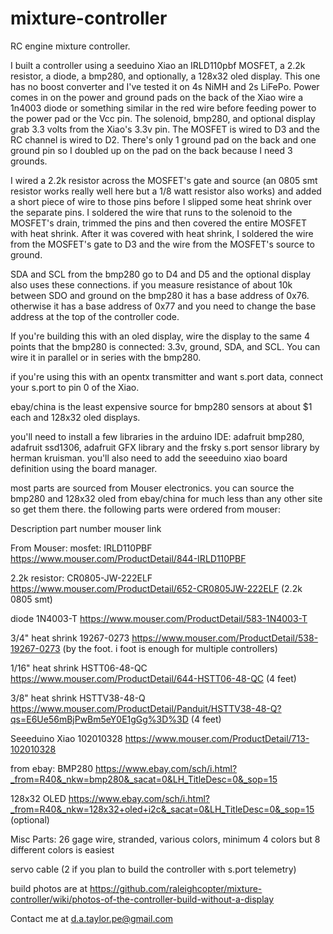 # mixture-controller
RC engine mixture controller.

I built a controller using a seeduino Xiao an IRLD110pbf MOSFET, a 2.2k resistor, a diode, a bmp280, and optionally, a 128x32 oled display. This one has no boost converter and I've tested it on 4s NiMH and 2s LiFePo. Power comes in on the power and ground pads on the back of the Xiao wire a 1n4003 diode or something similar in the red wire before feeding power to the power pad or the Vcc pin. The solenoid, bmp280, and optional display grab 3.3 volts from the Xiao's 3.3v pin. The MOSFET is wired to D3 and the RC channel is wired to D2. There's only 1 ground pad on the back and one ground pin so I doubled up on the pad on the back because I need 3 grounds.

I wired a 2.2k resistor across the MOSFET's gate and source (an 0805 smt resistor works really well here but a 1/8 watt resistor also works) and added a short piece of wire to those pins before I slipped some heat shrink over the separate pins. I soldered the wire that runs to the solenoid to the MOSFET's drain, trimmed the pins and then covered the entire MOSFET with heat shrink. After it was covered with heat shrink, I soldered the wire from the MOSFET's gate to D3 and the wire from the MOSFET's source to ground.

SDA and SCL from the bmp280 go to D4 and D5 and the optional display also uses these connections. if you measure resistance of about 10k between SDO and ground on the bmp280 it has a base address of 0x76. otherwise it has a base address of 0x77 and you need to change the base address at the top of the controller code. 

If you're building this with an oled display, wire the display to the same 4 points that the bmp280 is connected: 3.3v, ground, SDA, and SCL. You can wire it in parallel or in series with the bmp280.

if you're using this with an opentx transmitter and want s.port data, connect your s.port to pin 0 of the Xiao.

ebay/china is the least expensive source for bmp280 sensors at about $1 each and 128x32 oled displays.

you'll need to install a few libraries in the arduino IDE: adafruit bmp280, adafruit ssd1306, adafruit GFX library and the frsky s.port sensor library by herman kruisman. you'll also need to add the seeeduino xiao board definition using the board manager.


most parts are sourced from Mouser electronics. you can source the bmp280 and 128x32 oled from ebay/china for much less than any other site so get them there. the following parts were ordered from mouser:

Description         part number       mouser link

From Mouser:
mosfet:             IRLD110PBF        https://www.mouser.com/ProductDetail/844-IRLD110PBF

2.2k resistor:      CR0805-JW-222ELF  https://www.mouser.com/ProductDetail/652-CR0805JW-222ELF  (2.2k 0805 smt)

diode               1N4003-T          https://www.mouser.com/ProductDetail/583-1N4003-T 

3/4" heat shrink    19267-0273        https://www.mouser.com/ProductDetail/538-19267-0273 (by the foot. i foot is enough for multiple controllers)

1/16" heat shrink   HSTT06-48-QC      https://www.mouser.com/ProductDetail/644-HSTT06-48-QC (4 feet)

3/8" heat shrink    HSTTV38-48-Q      https://www.mouser.com/ProductDetail/Panduit/HSTTV38-48-Q?qs=E6Ue56mBjPwBm5eY0E1gGg%3D%3D (4 feet)

Seeeduino Xiao      102010328         https://www.mouser.com/ProductDetail/713-102010328


from ebay:
BMP280                                https://www.ebay.com/sch/i.html?_from=R40&_nkw=bmp280&_sacat=0&LH_TitleDesc=0&_sop=15

128x32 OLED                           https://www.ebay.com/sch/i.html?_from=R40&_nkw=128x32+oled+i2c&_sacat=0&LH_TitleDesc=0&_sop=15  (optional)

Misc Parts:
26 gage wire, stranded, various colors, minimum 4 colors but 8 different colors is easiest

servo cable (2 if you plan to build the controller with s.port telemetry)

build photos are at https://github.com/raleighcopter/mixture-controller/wiki/photos-of-the-controller-build-without-a-display

Contact me at d.a.taylor.pe@gmail.com
